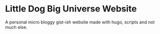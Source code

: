 # Little Dog Big Universe Website

A personal micro bloggy gist-ish website made with hugo, scripts and not much else.